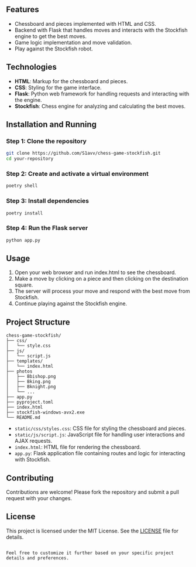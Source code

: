 ## Features

- Chessboard and pieces implemented with HTML and CSS.
- Backend with Flask that handles moves and interacts with the Stockfish engine to get the best moves.
- Game logic implementation and move validation.
- Play against the Stockfish robot.

## Technologies

- **HTML**: Markup for the chessboard and pieces.
- **CSS**: Styling for the game interface.
- **Flask**: Python web framework for handling requests and interacting with the engine.
- **Stockfish**: Chess engine for analyzing and calculating the best moves.

## Installation and Running

### Step 1: Clone the repository

```bash
git clone https://github.com/S1avv/chess-game-stockfish.git
cd your-repository
```

### Step 2: Create and activate a virtual environment

```bash
poetry shell
```

### Step 3: Install dependencies

```bash
poetry install
```

### Step 4: Run the Flask server

```bash
python app.py
```

## Usage

1. Open your web browser and run index.html to see the chessboard.
2. Make a move by clicking on a piece and then clicking on the destination square.
3. The server will process your move and respond with the best move from Stockfish.
4. Continue playing against the Stockfish engine.

## Project Structure

```
chess-game-stockfish/
├── css/
│   └── style.css
├── js/
│   └── script.js
├── templates/
│   └── index.html
├── photos
│   ├── Bbishop.png
│   ├── Bking.png
│   ├── Bknight.png
│   └── ...
├── app.py
├── pyproject.toml
├── index.html
├── stockfish-windows-avx2.exe
└── README.md
```

- `static/css/styles.css`: CSS file for styling the chessboard and pieces.
- `static/js/script.js`: JavaScript file for handling user interactions and AJAX requests.
- `index.html`: HTML file for rendering the chessboard.
- `app.py`: Flask application file containing routes and logic for interacting with Stockfish.

## Contributing

Contributions are welcome! Please fork the repository and submit a pull request with your changes.

## License

This project is licensed under the MIT License. See the [LICENSE](LICENSE) file for details.

```

Feel free to customize it further based on your specific project details and preferences.
```

